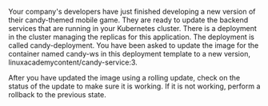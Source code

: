 Your company's developers have just finished developing a new version of their candy-themed mobile game. They are ready to update the backend services that are running in your Kubernetes cluster. There is a deployment in the cluster managing the replicas for this application. The deployment is called candy-deployment. You have been asked to update the image for the container named candy-ws in this deployment template to a new version, linuxacademycontent/candy-service:3.

After you have updated the image using a rolling update, check on the status of the update to make sure it is working. If it is not working, perform a rollback to the previous state.

